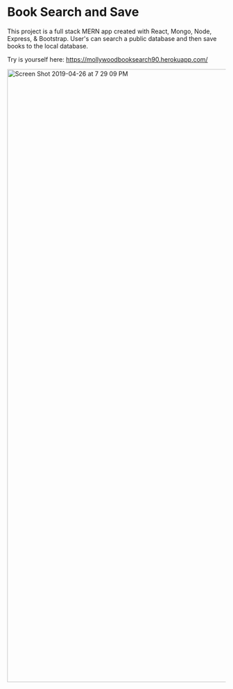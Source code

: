 # Book Search and Save

This project is a full stack MERN app created with React, Mongo, Node, Express, & Bootstrap. User's can search a public database and then save books to the local database. 

Try is yourself here: https://mollywoodbooksearch90.herokuapp.com/

<img width="1415" alt="Screen Shot 2019-04-26 at 7 29 09 PM" src="https://user-images.githubusercontent.com/29104770/56842407-63aae400-685a-11e9-8a49-7d569e472b0b.png">
